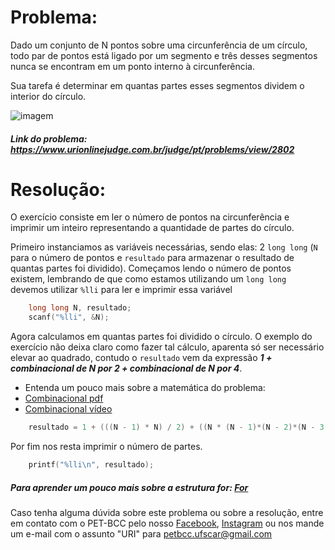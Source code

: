 # Problema:
Dado um conjunto de N pontos sobre uma circunferência de um círculo, todo par de pontos está ligado por um segmento e três desses segmentos nunca se encontram em um ponto interno à circunferência.

Sua tarefa é determinar em quantas partes esses segmentos dividem o interior do círculo.

![imagem](https://resources.urionlinejudge.com.br/gallery/images/contests/UOJ_360_D.png)

##### Link do problema: https://www.urionlinejudge.com.br/judge/pt/problems/view/2802

# Resolução:

O exercício consiste em ler o número de pontos na circunferência e imprimir um inteiro representando a quantidade de partes do círculo.

Primeiro instanciamos as variáveis necessárias, sendo elas: 2 `long long` (`N` para o número de pontos e `resultado` para armazenar o resultado de quantas partes foi dividido).
Começamos lendo o número de pontos existem, lembrando de que como estamos utilizando um `long long` devemos utilizar `%lli` para ler e imprimir essa variável

```c
	long long N, resultado;
    scanf("%lli", &N);
```

Agora calculamos em quantas partes foi dividido o círculo. O exemplo do exercício não deixa claro como fazer tal cálculo, aparenta só ser necessário elevar ao quadrado, contudo o `resultado` vem da expressão ***1 + combinacional de N por 2 + combinacional de N por 4***.

- Entenda um pouco mais sobre a matemática do problema:
- [Combinacional pdf](http://blogimages.bloggen.be/gnomon/attach/218796.pdf)
- [Combinacional vídeo](https://www.youtube.com/watch?v=_gMRRS1wbj4)

```c
    resultado = 1 + (((N - 1) * N) / 2) + ((N * (N - 1)*(N - 2)*(N - 3)) / 24);
```

Por fim nos resta imprimir o número de partes.

```c
    printf("%lli\n", resultado);
```

##### Para aprender um pouco mais sobre a estrutura for: [For](http://linguagemc.com.br/a-estrutura-de-repeticao-for-em-c/)

Caso tenha alguma dúvida sobre este problema ou sobre a resolução, entre em contato com o PET-BCC pelo nosso
[Facebook](https://www.facebook.com/petbcc/),
[Instagram](https://www.instagram.com/petbcc.ufscar/)
ou nos mande um e-mail com o assunto "URI" para  petbcc.ufscar@gmail.com
